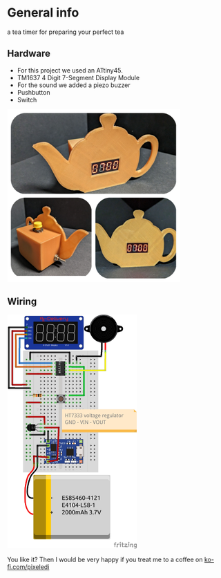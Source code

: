 # General info

a tea timer for preparing your perfect tea

## Hardware
- For this project we used an ATtiny45.
- TM1637 4 Digit 7-Segment Display Module
- For the sound we added a piezo buzzer
- Pushbutton
- Switch

<img src="https://github.com/pixelEDI/teaclock/blob/8353ea8434944ba63061e76e441f0206d0352ffc/teaclock.jpg" width="400">

## Wiring
<img src="https://github.com/pixelEDI/teaclock/blob/ad565b6cde4ed5b357ad0c128c58764fa9edeaa3/wiring.jpg" width="300">


You like it? Then I would be very happy if you treat me to a coffee on [ko-fi.com/pixeledi](https://www.ko-fi.com/pixeledi)
